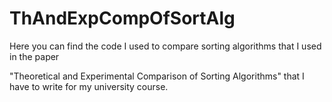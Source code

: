 # ThAndExpCompOfSortAlg


Here you can find the code I used to compare sorting algorithms that I used in the paper

"Theoretical and Experimental Comparison of Sorting Algorithms" that I have to write for my university course.
